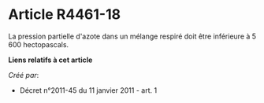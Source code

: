 # Article R4461-18

La pression partielle d'azote dans un mélange respiré doit être inférieure à 5 600 hectopascals.

**Liens relatifs à cet article**

_Créé par_:

  - Décret n°2011-45 du 11 janvier 2011 - art. 1
